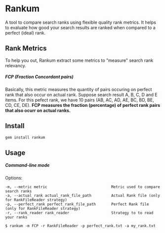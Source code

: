 # Rankum
A tool to compare search ranks using flexible quality rank metrics.
It helps to evaluate how good your search results are ranked when compared to a perfect (ideal) rank.

## Rank Metrics
To help you out, Rankum extract some metrics to "measure" search rank relevancy.

##### FCP (Fraction Concordant pairs)
Basically, this metric measures the quantity of pairs occuring on perfect rank that also occur on actual rank.
Suppose search result A, B, C, D and E items. For this pefect rank, we have 10 pairs (AB, AC, AD, AE, BC, BD, BE, CD, CE, DE). 
**FCP measures the fraction (percentage) of perfect rank pairs that also ocurr on actual ranks.**

## Install

```ruby
gem install rankum
```

## Usage

##### Command-line mode

Options:
```shell
-m, --metric metric                             Metric used to compare search ranks
-a, --actual_rank actual_rank_file_path         Actual Rank file (only for RankFileReader strategy)
-p, --perfect_rank perfect_rank_file_path       Perfect Rank file (only for RankFileReader strategy)
-r, --rank_reader rank_reader                   Strategy to to read your ranks
```

```shell
$ rankum -m FCP -r RankFileReader -p perfect_rank.txt -a my_rank.txt
```
